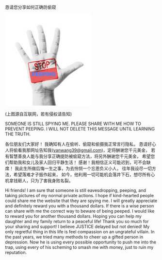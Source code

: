 恳请您分享如何正确防偷窥 

![请勿偷看别人](https://github.com/ywangnccu/ywang/blob/main/images/STOPPEEPING.jpg)

(上图源自互联网，若有侵权请告知)

SOMEONE IS STILL SPYING ME. PLEASE SHARE WITH ME HOW TO PREVENT PEEPING. I WILL NOT DELETE THIS MESSAGE UNTIL LEARNING THE TRUTH. 

各位朋友们大家好！
我确知有人在偷听、偷窥和偷摄我正常言行隐私，
恳请好心人将偷看我那网址告知我(yanwang39@gmail.com)，定将酬谢您千元美金，
若有智慧善良人能与我分享正确提防被偷窥方法，将另外酬谢您千元美金，
希望您们帮助我和女儿及家人回归平静生活！
感谢！我相信正义可能迟到，可不会缺席！
我此生所做后悔一生之事，为去怜悯一个忘恩负义小人，
往年我设尽一切方法，希望落难才子振作起来，
如今，他利用一切可能机会落井下石，想尽所有心机拿钱砸人，只为了害我身败名裂。

Hi friends! 
I am sure that someone is still eavesdropping, peeping, and taking pictures of my normal private actions. 
I hope if kind-hearted people could share me the website that they are spying me. 
I will greatly appreciate and definitely reward you with a thousand dollars. 
If there is a wise person can share with me the correct way to beware of being peeped. I would like to reward you for another thousand dollars. 
Hoping you can help my daughter and my family return to a peaceful life! 
Thank you so much for your sharing and support! I believe JUSTICE delayed but not denied!
My only regretful thing in this life is feel compassion on an ungrateful villain. 
In the past years, we tried many methods to cheer up a gifted person in depression.
Now he is using every possible opportunity to push me into the trap, using every of his scheming to smash me with money, just to ruin my reputation.
